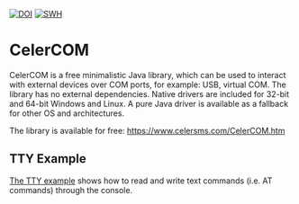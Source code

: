 [![DOI](https://zenodo.org/badge/DOI/10.5281/zenodo.14511390.svg)](https://doi.org/10.5281/zenodo.14511390) 
[![SWH](https://archive.softwareheritage.org/badge/swh:1:dir:9235e8de72f0b46248790dd935bd8bea7664d599/)](https://archive.softwareheritage.org/swh:1:dir:9235e8de72f0b46248790dd935bd8bea7664d599;origin=https://github.com/celersms/CelerCOM)

# CelerCOM

CelerCOM is a free minimalistic Java library, which can be used to interact with external devices
over COM ports, for example: USB, virtual COM. The library has no external dependencies. Native
drivers are included for 32-bit and 64-bit Windows and Linux. A pure Java driver is available as
a fallback for other OS and architectures.

The library is available for free: https://www.celersms.com/CelerCOM.htm

## TTY Example

[The TTY example](TTY/README.md) shows how to read and write text commands (i.e. AT commands)
through the console.
